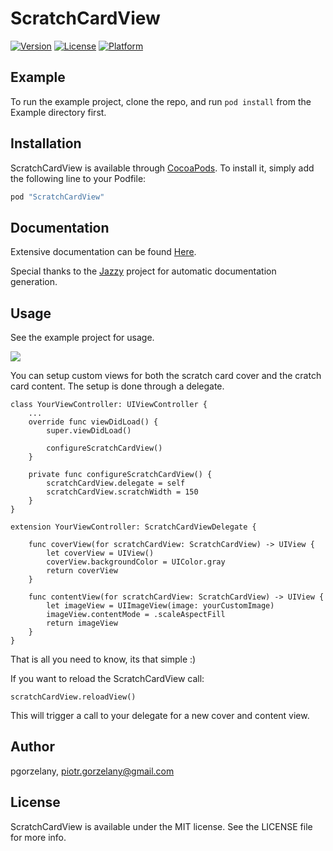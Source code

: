 # ScratchCardView

[![Version](https://img.shields.io/cocoapods/v/ScratchCardView.svg?style=flat)](http://cocoapods.org/pods/ScratchCardView)
[![License](https://img.shields.io/cocoapods/l/ScratchCardView.svg?style=flat)](http://cocoapods.org/pods/ScratchCardView)
[![Platform](https://img.shields.io/cocoapods/p/ScratchCardView.svg?style=flat)](http://cocoapods.org/pods/ScratchCardView)

## Example

To run the example project, clone the repo, and run `pod install` from the Example directory first.

## Installation

ScratchCardView is available through [CocoaPods](http://cocoapods.org). To install
it, simply add the following line to your Podfile:

```ruby
pod "ScratchCardView"
```

## Documentation

Extensive documentation can be found [Here](https://pgorzelany.github.io/ScratchCardView/).

Special thanks to the [Jazzy](https://github.com/realm/jazzy) project for automatic documentation generation.

## Usage

See the example project for usage.

![](https://thumbs.gfycat.com/FlakyDangerousHorsemouse-size_restricted.gif)

You can setup custom views for both the scratch card cover and the cratch card content.
The setup is done through a delegate.

```
class YourViewController: UIViewController {
    ...
    override func viewDidLoad() {
        super.viewDidLoad()

        configureScratchCardView()
    }

    private func configureScratchCardView() {
        scratchCardView.delegate = self
        scratchCardView.scratchWidth = 150
    }
}

extension YourViewController: ScratchCardViewDelegate {

    func coverView(for scratchCardView: ScratchCardView) -> UIView {
        let coverView = UIView()
        coverView.backgroundColor = UIColor.gray
        return coverView
    }

    func contentView(for scratchCardView: ScratchCardView) -> UIView {
        let imageView = UIImageView(image: yourCustomImage)
        imageView.contentMode = .scaleAspectFill
        return imageView
    }
}

```

That is all you need to know, its that simple :)

If you want to reload the ScratchCardView call:

```
scratchCardView.reloadView()
```

This will trigger a call to your delegate for a new cover and content view.

## Author

pgorzelany, piotr.gorzelany@gmail.com

## License

ScratchCardView is available under the MIT license. See the LICENSE file for more info.
